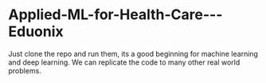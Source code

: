 # Applied-ML-for-Health-Care---Eduonix

Just clone the repo and run them, its a good beginning for machine learning and deep learning.
We can replicate the code to many other real world problems.
